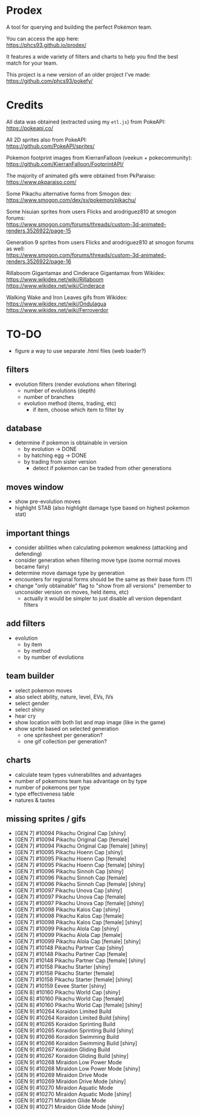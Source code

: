 # Prodex

A tool for querying and building the perfect Pokémon team.

You can access the app here:  
https://phcs93.github.io/prodex/

It features a wide variety of filters and charts to help you find the best match for your team.

This project is a new version of an older project I've made:  
https://github.com/phcs93/pokefy/

# Credits

All data was obtained (extracted using my `etl.js`) from PokeAPI:  
https://pokeapi.co/

All 2D sprites also from PokeAPI:  
https://github.com/PokeAPI/sprites/

Pokemon footprint images from KierranFalloon (veekun + pokecommunity):  
https://github.com/KierranFalloon/FootprintAPI/

The majority of animated gifs were obtained from PkParaiso:  
https://www.pkparaiso.com/

Some Pikachu alternative forms from Smogon dex:  
https://www.smogon.com/dex/sv/pokemon/pikachu/

Some hisuian sprites from users Flicks and arodriguez810 at smogon forums:  
https://www.smogon.com/forums/threads/custom-3d-animated-renders.3526922/page-15

Generation 9 sprites from users Flicks and arodriguez810 at smogon forums as well:  
https://www.smogon.com/forums/threads/custom-3d-animated-renders.3526922/page-16

Rillaboom Gigantamax and Cinderace Gigantamax from Wikidex:  
https://www.wikidex.net/wiki/Rillaboom  
https://www.wikidex.net/wiki/Cinderace  

Walking Wake and Iron Leaves gifs from Wikidex:  
https://www.wikidex.net/wiki/Ondulagua  
https://www.wikidex.net/wiki/Ferroverdor

# TO-DO

- figure a way to use separate .html files (web loader?)

## filters

- evolution filters (render evolutions when filtering)
  - number of evolutions (depth)
  - number of branches
  - evolution method (items, trading, etc)
    - if item, choose which item to filter by

## database

- determine if pokemon is obtainable in version 
  - by evolution -> DONE
  - by hatching egg  -> DONE
  - by trading from sister version
    - detect if pokemon can be traded from other generations

## moves window

- show pre-evolution moves
- highlight STAB (also highlight damage type based on highest pokemon stat)

## important things

- consider abilities when calculating pokemon weakness (attacking and defending)
- consider generation when filtering move type (some normal moves became fairy)
- determine move damage type by generation
- encounters for regional forms should be the same as their base form (?)
- change "only obtainable" flag to "show from all versions" (remember to unconsider version on moves, held items, etc)
  - actually it would be simpler to just disable all version dependant filters

## add filters

- evolution
  - by item
  - by method
  - by number of evolutions

## team builder 

- select pokemon moves
- also select ability, nature, level, EVs, IVs
- select gender
- select shiny
- hear cry
- show location with both list and map image (like in the game)
- show sprite based on selected generation
  - one spritesheet per generation?
  - one gif collection per generation?

## charts

- calculate team types vulnerabilites and advantages
- number of pokemons team has advantage on by type
- number of pokemons per type
- type effectiveness table
- natures & tastes

## missing sprites / gifs

- [GEN 7] #10094 Pikachu Original Cap [shiny]
- [GEN 7] #10094 Pikachu Original Cap [female]
- [GEN 7] #10094 Pikachu Original Cap [female] [shiny]
- [GEN 7] #10095 Pikachu Hoenn Cap [shiny]
- [GEN 7] #10095 Pikachu Hoenn Cap [female]
- [GEN 7] #10095 Pikachu Hoenn Cap [female] [shiny]
- [GEN 7] #10096 Pikachu Sinnoh Cap [shiny]
- [GEN 7] #10096 Pikachu Sinnoh Cap [female]
- [GEN 7] #10096 Pikachu Sinnoh Cap [female] [shiny]
- [GEN 7] #10097 Pikachu Unova Cap [shiny]
- [GEN 7] #10097 Pikachu Unova Cap [female]
- [GEN 7] #10097 Pikachu Unova Cap [female] [shiny]
- [GEN 7] #10098 Pikachu Kalos Cap [shiny]
- [GEN 7] #10098 Pikachu Kalos Cap [female]
- [GEN 7] #10098 Pikachu Kalos Cap [female] [shiny]
- [GEN 7] #10099 Pikachu Alola Cap [shiny]
- [GEN 7] #10099 Pikachu Alola Cap [female]
- [GEN 7] #10099 Pikachu Alola Cap [female] [shiny]
- [GEN 7] #10148 Pikachu Partner Cap [shiny]
- [GEN 7] #10148 Pikachu Partner Cap [female]
- [GEN 7] #10148 Pikachu Partner Cap [female] [shiny]
- [GEN 7] #10158 Pikachu Starter [shiny]
- [GEN 7] #10158 Pikachu Starter [female]
- [GEN 7] #10158 Pikachu Starter [female] [shiny]
- [GEN 7] #10159 Eevee Starter [shiny]
- [GEN 8] #10160 Pikachu World Cap [shiny]
- [GEN 8] #10160 Pikachu World Cap [female]
- [GEN 8] #10160 Pikachu World Cap [female] [shiny]
- [GEN 9] #10264 Koraidon Limited Build
- [GEN 9] #10264 Koraidon Limited Build [shiny]
- [GEN 9] #10265 Koraidon Sprinting Build
- [GEN 9] #10265 Koraidon Sprinting Build [shiny]
- [GEN 9] #10266 Koraidon Swimming Build
- [GEN 9] #10266 Koraidon Swimming Build [shiny]
- [GEN 9] #10267 Koraidon Gliding Build
- [GEN 9] #10267 Koraidon Gliding Build [shiny]
- [GEN 9] #10268 Miraidon Low Power Mode
- [GEN 9] #10268 Miraidon Low Power Mode [shiny]
- [GEN 9] #10269 Miraidon Drive Mode
- [GEN 9] #10269 Miraidon Drive Mode [shiny]
- [GEN 9] #10270 Miraidon Aquatic Mode
- [GEN 9] #10270 Miraidon Aquatic Mode [shiny]
- [GEN 9] #10271 Miraidon Glide Mode
- [GEN 9] #10271 Miraidon Glide Mode [shiny]
